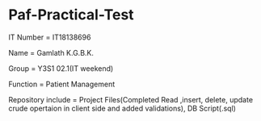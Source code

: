 # Paf-Practical-Test

IT Number = IT18138696

Name = Gamlath K.G.B.K.

Group = Y3S1 02.1(IT weekend)

Function = Patient Management

Repository include = Project Files(Completed Read ,insert, delete, update crude opertaion in client side and added validations), DB Script(.sql)
